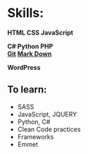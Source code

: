 # Skills:

**HTML CSS JavaScript**

**C# Python PHP**  
**[Git](/Version%20Control/git.md) [Mark Down](markdown.md)**

**WordPress**

## To learn:

- SASS
- JavaScript, JQUERY
- Python, C#
- Clean Code practices
- Frameworks
- Emmet
